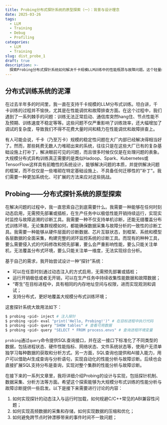 ```yaml
---
title: Probing分布式探针系统的原型探索（一）：背景与设计理念
date: 2025-03-26
tags:
  - LLM
  - Training
  - Debug
  - Profiling
categories:
  - LLM
  - Training
slug: dist_probe_1
draft: true
description: >-
  探索Probing分布式探针系统如何解决千卡规模LLM训练中的性能瓶颈与故障问题。这个轻量级工具通过动态注入实现无侵入监控，支持CUDA/GPU性能分析、分布式调试、内存优化和通信分析，无需修改代码或重启应用。本文详细介绍其设计原理、SQL查询接口和在PyTorch训练环境中的应用，帮助工程师有效应对大规模分布式训练的挑战。
---
```


## 分布式训练系统的泥潭

在过去半年多的时间里，我一直在支持千卡规模的LLM分布式训练。坦白讲，千卡训练的过程并不愉快，尤其是在性能调优和故障排查方面。在这个过程中，我们遇到了一系列棘手的问题：训练无法正常启动、通信库突然hang住、节点性能不及预期、训练速度不稳定等等。这些问题不仅严重影响了训练效率，还大幅增加了调试的复杂度，导致我们不得不花费大量时间和精力在性能调优和故障排查上。

有人可能会说，千卡（乃至万卡）规模的稳定性问题在大厂内部已经解决得相当好了。然而，那些耗费无数人力堆砌出来的系统，往往只是在这些大厂已有的复杂基础设施上打补丁，解决眼前可见的问题，而且很多时候仅仅是在处理问题的表象。大规模分布式异构训练真正需要的是类似Hadoop、Spark、Kubernetes或TensorFlow这样具有前瞻性的系统设计，能够解决问题的本质，并提供解决问题的框架，而不仅仅是一些堆砌在特定基础设施上、不具备任何迁移性的"补丁"。我们需要一种更加系统化、可扩展的方法来应对这些挑战。

## Probing——分布式探针系统的原型探索

在解决问题的过程中，我一直思索自己到底需要什么。我需要一种能够在任何时刻动态启用，无需预先部署或插桩，在生产任务中以极低性能开销持续运行，实现实时监控与故障追溯的诊断工具。我需要一种不仅支持单机诊断，还能无缝覆盖分布式训练环境，无论集群规模如何，都能确保数据采集与故障分析的一致性的诊断工具。我需要一种能够从硬件层面的诊断数据、芯片互联状态，到框架、系统和模型各层数据的全面采集，构建完整的闭环监控系统的诊断工具。而现有的种种工具，要么需要侵入式的代码修改和预先部署，要么会严重影响性能，要么只能关注单机，无法覆盖分布式环境，要么只能关注单一维度，无法实现综合分析。

基于自己的需求，我开始尝试设计一种“探针”系统：

- 可以在任意时刻通过动态注入的方式启用，无需预先部署或插桩；
- 运行开销极低或者无开销，可以在生产任务中持续收集性能数据和故障数据；
- “寄生”在目标进程中，具有相同的内存地址空间与权限，进而实现观测和调试；
- 支持分布式，更好地覆盖大规模分布式训练环境；

这套探针系统大致用法如下：

```bash
$ probing <pid> inject # 注入探针
$ probing <pid> eval "print('Hello, Probing!')" # 在目标进程中执行代码
$ probing <pid> query "SHOW tables" # 查看可用数据
$ probing <pid> query "SELECT * FROM process.envs" # 查询进程环境变量
```

`probing`通过`query`命令提供SQL查询接口，并在这一接口下标准化了不同类型的数据，包括进程状态、硬件性能指标、网络状态、文件系统状态等，使用户无须单独学习每种数据的获取和分析方式。另一方面，SQL查询也提供和AI接入能力，用户可以借助AI生成查询与分析语句，实现自动化的性能分析与故障诊断。后续也会直接扩展SQL支持分布是查询，实现对整个集群的性能分析与故障诊断。

在接下来的一系列文章里，我将详细介绍Probing的设计与实现，包括探针机制、数据采集、分析方法等方面。希望这个探索能够为大规模分布式训练的性能分析与故障诊断提供一些启发。以下是接下来需要进行讨论的内容：

1. 如何实现探针的动态注入与运行时加载，如何规避C/C++常见的ABI兼容性问题；
2. 如何实现高频数据的采集和存储，如何实现数据的压缩和优化；
3. 如何避免跨节点时钟漂移带来的事件时间不一致问题；
